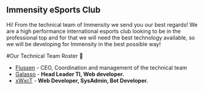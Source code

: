 ## Immensity eSports Club
Hi! From the technical team of Immensity we send you our best regards! We are a high performance international esports club looking to be in the professional top
and for that we will need the best technology available, so we will be developing for Immensity in the best possible way!

#Our Technical Team Roster 🦾
- [Flussen](https://github.com/Flussen) - CEO, Coordination and management of the technical team
- [Galasso](https://github.com/GalassoX) - **Head Leader TI, Web developer.**
- [xWxcT](https://github.com/xWxcT) - **Web Developer, SysAdmin, Bot Developer.**
<!--

**Here are some ideas to get you started:**

🙋‍♀️ A short introduction - what is your organization all about?
🌈 Contribution guidelines - how can the community get involved?
👩‍💻 Useful resources - where can the community find your docs? Is there anything else the community should know?
🍿 Fun facts - what does your team eat for breakfast?
🧙 Remember, you can do mighty things with the power of [Markdown](https://docs.github.com/github/writing-on-github/getting-started-with-writing-and-formatting-on-github/basic-writing-and-formatting-syntax)
-->
